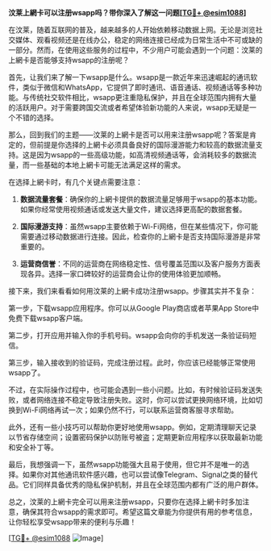 **汶莱上網卡可以注册wsapp吗？带你深入了解这一问题[[TG💪+ @esim1088](https://t.me/s/esim1088)]**

在汶莱，随着互联网的普及，越来越多的人开始依赖移动数据上网。无论是浏览社交媒体、观看视频还是在线办公，稳定的网络连接已经成为日常生活中不可或缺的一部分。然而，在使用这些服务的过程中，不少用户可能会遇到一个问题：汶莱的上網卡是否能够支持wsapp的注册呢？

首先，让我们来了解一下wsapp是什么。wsapp是一款近年来迅速崛起的通讯软件，类似于微信和WhatsApp，它提供了即时通讯、语音通话、视频通话等多种功能。与传统社交软件相比，wsapp更注重隐私保护，并且在全球范围内拥有大量的活跃用户。对于需要跨国交流或者希望体验新功能的人来说，wsapp无疑是一个不错的选择。

那么，回到我们的主题——汶莱的上網卡是否可以用来注册wsapp呢？答案是肯定的，但前提是你选择的上網卡必须具备良好的国际漫游能力和较高的数据流量支持。这是因为wsapp的一些高级功能，如高清视频通话等，会消耗较多的数据流量，而一些基础的本地上網卡可能无法满足这样的需求。

在选择上網卡时，有几个关键点需要注意：

1. **数据流量套餐**：确保你的上網卡提供的数据流量足够用于wsapp的基本功能。如果你经常使用视频通话或发送大量文件，建议选择更高配的数据套餐。
   
2. **国际漫游支持**：虽然wsapp主要依赖于Wi-Fi网络，但在某些情况下，你可能需要通过移动数据进行连接。因此，检查你的上網卡是否支持国际漫游是非常重要的。

3. **运营商信誉**：不同的运营商在网络稳定性、信号覆盖范围以及客户服务方面表现各异。选择一家口碑较好的运营商会让你的使用体验更加顺畅。

接下来，我们来看看如何用汶莱的上網卡成功注册wsapp。步骤其实并不复杂：

第一步，下载wsapp应用程序。你可以从Google Play商店或者苹果App Store中免费下载wsapp客户端。

第二步，打开应用并输入你的手机号码。wsapp会向你的手机发送一条验证码短信。

第三步，输入接收到的验证码，完成注册过程。此时，你应该已经能够正常使用wsapp了。

不过，在实际操作过程中，也可能会遇到一些小问题。比如，有时候验证码发送失败，或者网络连接不稳定导致注册失败。这时，你可以尝试更换网络环境，比如切换到Wi-Fi网络再试一次；如果仍然不行，可以联系运营商客服寻求帮助。

此外，还有一些小技巧可以帮助你更好地使用wsapp。例如，定期清理聊天记录以节省存储空间；设置密码保护以防账号被盗；定期更新应用程序以获取最新功能和安全补丁等。

最后，我想强调一下，虽然wsapp功能强大且易于使用，但它并不是唯一的选择。如果你对其他通讯软件感兴趣，也可以尝试像Telegram、Signal之类的替代品。它们同样具备优秀的隐私保护机制，并且在全球范围内都有广泛的用户群体。

总之，汶莱的上網卡完全可以用来注册wsapp，只要你在选择上網卡时多加注意，确保其符合wsapp的需求即可。希望这篇文章能为你提供有用的参考信息，让你轻松享受wsapp带来的便利与乐趣！

[[TG💪+ @esim1088](https://t.me/s/esim1088) ![Image](https://i.postimg.cc/4NQfJmqS/Snipaste-2025-05-13-00-14-12.png)]